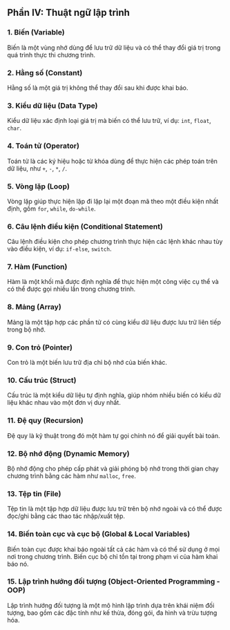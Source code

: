 ## Phần IV: Thuật ngữ lập trình

### 1. Biến (Variable)
Biến là một vùng nhớ dùng để lưu trữ dữ liệu và có thể thay đổi giá trị trong quá trình thực thi chương trình.

### 2. Hằng số (Constant)
Hằng số là một giá trị không thể thay đổi sau khi được khai báo.

### 3. Kiểu dữ liệu (Data Type)
Kiểu dữ liệu xác định loại giá trị mà biến có thể lưu trữ, ví dụ: `int`, `float`, `char`.

### 4. Toán tử (Operator)
Toán tử là các ký hiệu hoặc từ khóa dùng để thực hiện các phép toán trên dữ liệu, như `+`, `-`, `*`, `/`.

### 5. Vòng lặp (Loop)
Vòng lặp giúp thực hiện lặp đi lặp lại một đoạn mã theo một điều kiện nhất định, gồm `for`, `while`, `do-while`.

### 6. Câu lệnh điều kiện (Conditional Statement)
Câu lệnh điều kiện cho phép chương trình thực hiện các lệnh khác nhau tùy vào điều kiện, ví dụ: `if-else`, `switch`.

### 7. Hàm (Function)
Hàm là một khối mã được định nghĩa để thực hiện một công việc cụ thể và có thể được gọi nhiều lần trong chương trình.

### 8. Mảng (Array)
Mảng là một tập hợp các phần tử có cùng kiểu dữ liệu được lưu trữ liên tiếp trong bộ nhớ.

### 9. Con trỏ (Pointer)
Con trỏ là một biến lưu trữ địa chỉ bộ nhớ của biến khác.

### 10. Cấu trúc (Struct)
Cấu trúc là một kiểu dữ liệu tự định nghĩa, giúp nhóm nhiều biến có kiểu dữ liệu khác nhau vào một đơn vị duy nhất.

### 11. Đệ quy (Recursion)
Đệ quy là kỹ thuật trong đó một hàm tự gọi chính nó để giải quyết bài toán.

### 12. Bộ nhớ động (Dynamic Memory)
Bộ nhớ động cho phép cấp phát và giải phóng bộ nhớ trong thời gian chạy chương trình bằng các hàm như `malloc`, `free`.

### 13. Tệp tin (File)
Tệp tin là một tập hợp dữ liệu được lưu trữ trên bộ nhớ ngoài và có thể được đọc/ghi bằng các thao tác nhập/xuất tệp.

### 14. Biến toàn cục và cục bộ (Global & Local Variables)
Biến toàn cục được khai báo ngoài tất cả các hàm và có thể sử dụng ở mọi nơi trong chương trình. Biến cục bộ chỉ tồn tại trong phạm vi của hàm khai báo nó.

### 15. Lập trình hướng đối tượng (Object-Oriented Programming - OOP)
Lập trình hướng đối tượng là một mô hình lập trình dựa trên khái niệm đối tượng, bao gồm các đặc tính như kế thừa, đóng gói, đa hình và trừu tượng hóa.


